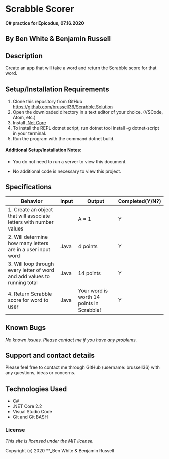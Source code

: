# Scrabble Scorer

#### C# practice for Epicodus, 07.16.2020

## By Ben White & Benjamin Russell

## Description

Create an app that will take a word and return the Scrabble score for that word.

## Setup/Installation Requirements

1. Clone this repository from GitHub https://github.com/brussell36/Scrabble.Solution
2. Open the downloaded directory in a text editor of your choice. (VSCode, Atom, etc.)
3. Install [.Net Core](https://dotnet.microsoft.com/download/dotnet-core/2.2) 
4. To install the REPL dotnet script, run dotnet tool install -g dotnet-script in your terminal.
5. Run the program with the command dotnet build.

#### Additional Setup/Installation Notes:

* You do not need to run a server to view this document.

* No additional code is necessary to view this project.   

## Specifications

| Behavior | Input | Output |  Completed(Y/N?)  |
| -------- | ----- | ------ | -------- |
| 1. Create an object that will associate letters with number values |  | A = 1 | Y |
| 2. Will determine how many letters are in a user input word | Java | 4 points | Y |
| 3. Will loop through every letter of word and add values to running total | Java | 14 points | Y |
| 4. Return Scrabble score for word to user | Java | Your word is worth 14 points in Scrabble! | Y |


## Known Bugs

_No known issues. Please contact me if you have any problems._


## Support and contact details

Please feel free to contact me through GitHub (username: brussell36) with any questions, ideas or concerns.  

## Technologies Used

* C#
* .NET Core 2.2
* Visual Studio Code 
* Git and Git BASH 


### License

*This site is licensed under the MIT license.*

Copyright (c) 2020 **_Ben White & Benjamin Russell 